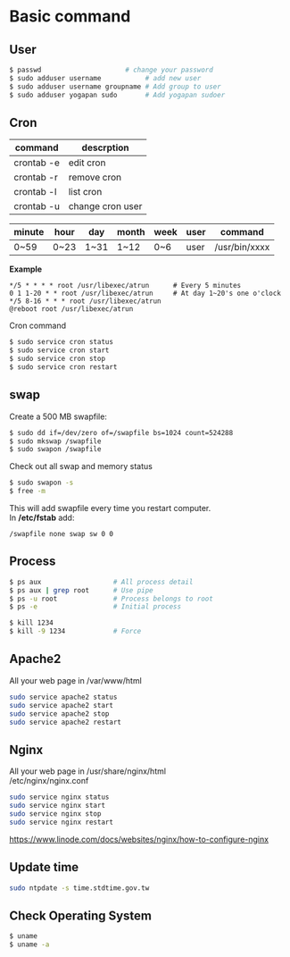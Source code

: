 # Basic command

## User
```sh
$ passwd                     # change your password
$ sudo adduser username           # add new user
$ sudo adduser username groupname # Add group to user
$ sudo adduser yogapan sudo       # Add yogapan sudoer
```

## Cron
| command    | descrption       |
|------------|------------------|
| crontab -e | edit cron        |
| crontab -r | remove cron      |
| crontab -l | list cron        |
| crontab -u | change cron user |

minute | hour | day  | month | week | user | command
-------|------|------|-------|------|------|--------------
 0~59  | 0~23 | 1~31 | 1~12  | 0~6  | user | /usr/bin/xxxx

**Example**
```cron
*/5 * * * * root /usr/libexec/atrun      # Every 5 minutes
0 1 1-20 * * root /usr/libexec/atrun     # At day 1~20's one o'clock
*/5 8-16 * * * root /usr/libexec/atrun
@reboot root /usr/libexec/atrun
```

Cron command
```sh
$ sudo service cron status
$ sudo service cron start
$ sudo service cron stop
$ sudo service cron restart
```

## swap

Create a 500 MB swapfile:
```sh
$ sudo dd if=/dev/zero of=/swapfile bs=1024 count=524288
$ sudo mkswap /swapfile
$ sudo swapon /swapfile
```

Check out all swap and memory status
```sh
$ sudo swapon -s
$ free -m
```

This will add swapfile every time you restart computer.  
In **/etc/fstab** add:
```
/swapfile none swap sw 0 0
```

## Process
```sh
$ ps aux                  # All process detail
$ ps aux | grep root      # Use pipe
$ ps -u root              # Process belongs to root
$ ps -e                   # Initial process
```

```sh
$ kill 1234
$ kill -9 1234            # Force
```

## Apache2

All your web page in /var/www/html
```sh
sudo service apache2 status
sudo service apache2 start
sudo service apache2 stop
sudo service apache2 restart
```

## Nginx

All your web page in /usr/share/nginx/html  
/etc/nginx/nginx.conf
```sh
sudo service nginx status
sudo service nginx start
sudo service nginx stop
sudo service nginx restart
```

https://www.linode.com/docs/websites/nginx/how-to-configure-nginx

## Update time
```sh
sudo ntpdate -s time.stdtime.gov.tw
```

## Check Operating System
```sh
$ uname
$ uname -a
```

